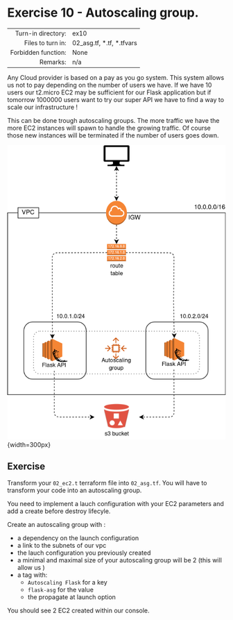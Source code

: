 # Exercise 10 - Autoscaling group.

|                         |                    |
| -----------------------:| ------------------ |
|   Turn-in directory:    |  ex10              |
|   Files to turn in:     |  02_asg.tf, *.tf, *.tfvars |
|   Forbidden function:   |  None              |
|   Remarks:              |  n/a               |


Any Cloud provider is based on a pay as you go system. This system allows us not to pay depending on the number of users we have. If we have 10 users our t2.micro EC2 may be sufficient for our Flask application but if tomorrow 1000000 users want to try our super API we have to find a way to scale our infrastructure !

This can be done trough autoscaling groups. The more traffic we have the more EC2 instances will spawn to handle the growing traffic. Of course those new instances will be terminated if the number of users goes down.

![EC2](../assets/terraform_5.png){width=300px}

## Exercise

Transform your `02_ec2.t` terraform file into `02_asg.tf`. You will have to transform your code into an autoscaling group.

You need to implement a lauch configuration with your EC2 parameters and add a create before destroy lifecyle.

Create an autoscaling group with :
- a dependency on the launch configuration
- a link to the subnets of our vpc
- the lauch configuration you previously created
- a minimal and maximal size of your autoscaling group will be 2 (this will allow us )
- a tag with:
    - `Autoscaling Flask` for a key
    - `flask-asg` for the value
    - the propagate at launch option

You should see 2 EC2 created within our console.